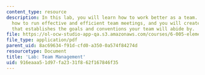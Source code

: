 ```yaml
---
content_type: resource
description: In this lab, you will learn how to work better as a team. You will learn
  how to run effective and efficient team meetings, and you will create a team contract
  that establishes the goals and conventions your team will abide by.
file: https://ol-ocw-studio-app-qa.s3.amazonaws.com/courses/6-005-elements-of-software-construction-fall-2008/916eaaa51d97fa2331f862f167846f35_MIT6_005f08_project03_team.pdf
file_type: application/pdf
parent_uid: 8ac69634-f91d-cfd0-a350-0a574f84274d
resourcetype: Document
title: 'Lab: Team Management'
uid: 916eaaa5-1d97-fa23-31f8-62f167846f35
---
```

